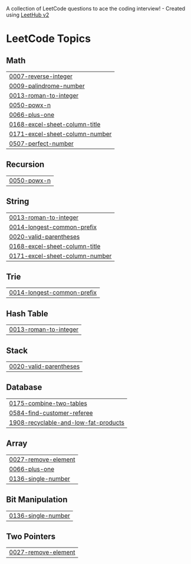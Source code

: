 A collection of LeetCode questions to ace the coding interview! - Created using [LeetHub v2](https://github.com/arunbhardwaj/LeetHub-2.0)
<!---LeetCode Topics Start-->
# LeetCode Topics
## Math
|  |
| ------- |
| [0007-reverse-integer](https://github.com/vedatkoylahisar/leetcode-problems/tree/master/0007-reverse-integer) |
| [0009-palindrome-number](https://github.com/vedatkoylahisar/leetcode-problems/tree/master/0009-palindrome-number) |
| [0013-roman-to-integer](https://github.com/vedatkoylahisar/leetcode-problems/tree/master/0013-roman-to-integer) |
| [0050-powx-n](https://github.com/vedatkoylahisar/leetcode-problems/tree/master/0050-powx-n) |
| [0066-plus-one](https://github.com/vedatkoylahisar/leetcode-problems/tree/master/0066-plus-one) |
| [0168-excel-sheet-column-title](https://github.com/vedatkoylahisar/leetcode-problems/tree/master/0168-excel-sheet-column-title) |
| [0171-excel-sheet-column-number](https://github.com/vedatkoylahisar/leetcode-problems/tree/master/0171-excel-sheet-column-number) |
| [0507-perfect-number](https://github.com/vedatkoylahisar/leetcode-problems/tree/master/0507-perfect-number) |
## Recursion
|  |
| ------- |
| [0050-powx-n](https://github.com/vedatkoylahisar/leetcode-problems/tree/master/0050-powx-n) |
## String
|  |
| ------- |
| [0013-roman-to-integer](https://github.com/vedatkoylahisar/leetcode-problems/tree/master/0013-roman-to-integer) |
| [0014-longest-common-prefix](https://github.com/vedatkoylahisar/leetcode-problems/tree/master/0014-longest-common-prefix) |
| [0020-valid-parentheses](https://github.com/vedatkoylahisar/leetcode-problems/tree/master/0020-valid-parentheses) |
| [0168-excel-sheet-column-title](https://github.com/vedatkoylahisar/leetcode-problems/tree/master/0168-excel-sheet-column-title) |
| [0171-excel-sheet-column-number](https://github.com/vedatkoylahisar/leetcode-problems/tree/master/0171-excel-sheet-column-number) |
## Trie
|  |
| ------- |
| [0014-longest-common-prefix](https://github.com/vedatkoylahisar/leetcode-problems/tree/master/0014-longest-common-prefix) |
## Hash Table
|  |
| ------- |
| [0013-roman-to-integer](https://github.com/vedatkoylahisar/leetcode-problems/tree/master/0013-roman-to-integer) |
## Stack
|  |
| ------- |
| [0020-valid-parentheses](https://github.com/vedatkoylahisar/leetcode-problems/tree/master/0020-valid-parentheses) |
## Database
|  |
| ------- |
| [0175-combine-two-tables](https://github.com/vedatkoylahisar/leetcode-problems/tree/master/0175-combine-two-tables) |
| [0584-find-customer-referee](https://github.com/vedatkoylahisar/leetcode-problems/tree/master/0584-find-customer-referee) |
| [1908-recyclable-and-low-fat-products](https://github.com/vedatkoylahisar/leetcode-problems/tree/master/1908-recyclable-and-low-fat-products) |
## Array
|  |
| ------- |
| [0027-remove-element](https://github.com/vedatkoylahisar/leetcode-problems/tree/master/0027-remove-element) |
| [0066-plus-one](https://github.com/vedatkoylahisar/leetcode-problems/tree/master/0066-plus-one) |
| [0136-single-number](https://github.com/vedatkoylahisar/leetcode-problems/tree/master/0136-single-number) |
## Bit Manipulation
|  |
| ------- |
| [0136-single-number](https://github.com/vedatkoylahisar/leetcode-problems/tree/master/0136-single-number) |
## Two Pointers
|  |
| ------- |
| [0027-remove-element](https://github.com/vedatkoylahisar/leetcode-problems/tree/master/0027-remove-element) |
<!---LeetCode Topics End-->